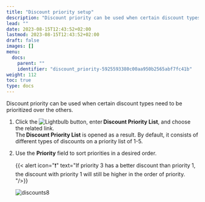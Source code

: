 ```yaml
---
title: "Discount priority setup"
description: "Discount priority can be used when certain discount types need to be prioritized over the others. "
lead: ""
date: 2023-08-15T12:43:52+02:00
lastmod: 2023-08-15T12:43:52+02:00
draft: false
images: []
menu:
  docs:
    parent: ""
    identifier: "discount_priority-5925593380c00aa950b2565abf7fc41b"
weight: 112
toc: true
type: docs
---
```


Discount priority can be used when certain discount types need to be prioritized over the others. 

1. Click the ![Lightbulb](Lightbulb_icon.PNG) button, enter **Discount Priority List**, and choose the related link.     
   The **Discount Priority List** is opened as a result. By default, it consists of different types of discounts on a priority list of 1-5.  
2. Use the **Priority** field to sort priorities in a desired order. 

    {{< alert icon="❗" text="If priority 3 has a better discount than priority 1, the discount with priority 1 will still be higher in the order of priority. "/>}}

   ![discounts8](discounts8.PNG)